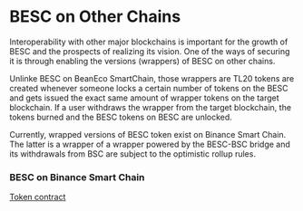 # BESC on Other Chains

Interoperability with other major blockchains is important for the growth of BESC and the prospects of realizing its vision. One of the ways of securing it is through enabling the versions (wrappers) of BESC on other chains.

Unlinke BESC on BeanEco SmartChain, those wrappers are TL20 tokens are created whenever someone locks a certain number of tokens on the BESC and gets issued the exact same amount of wrapper tokens on the target blockchain. If a user withdraws the wrapper from the target blockchain, the tokens burned and the BESC tokens on BESC are unlocked.

Currently, wrapped versions of BESC token exist on  Binance Smart Chain. The latter is a wrapper of a wrapper powered by the BESC-BSC bridge and its withdrawals from BSC are subject to the optimistic rollup rules.

###

### BESC on Binance Smart Chain

[Token contract](https://bescscan.io/token/0xBE864aA7e4F802B7F7a3be2Dc388b9D96E3f434c/)

